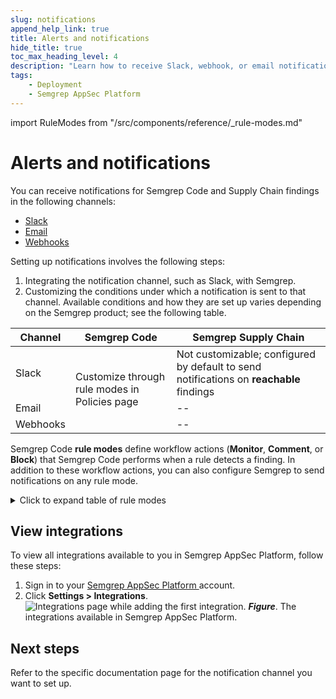 ```yaml
---
slug: notifications
append_help_link: true
title: Alerts and notifications
hide_title: true
toc_max_heading_level: 4
description: "Learn how to receive Slack, webhook, or email notifications about findings."
tags:
    - Deployment
    - Semgrep AppSec Platform
---
```


import RuleModes from "/src/components/reference/_rule-modes.md"

# Alerts and notifications

You can receive notifications for Semgrep Code and Supply Chain findings in the following channels:

- [Slack](/semgrep-appsec-platform/slack-notifications)
- [Email](/semgrep-appsec-platform/email-notifications)
- [Webhooks](/semgrep-appsec-platform/webhooks)


Setting up notifications involves the following steps:

1. Integrating the notification channel, such as Slack, with Semgrep.
2. Customizing the conditions under which a notification is sent to that channel. Available conditions and how they are set up varies depending on the Semgrep product; see the following table.

<table>
<thead>
<tr>
<th>Channel</th>
<th>Semgrep Code</th>
<th>Semgrep Supply Chain</th>
</tr>
</thead>
<tbody>
<tr>
<td>Slack</td>
<td rowspan="3">Customize through rule modes in Policies page</td>
<td>Not customizable; configured by default to send notifications on <strong>reachable</strong> findings</td>
</tr>
<tr>
<td>Email</td>
<td>--</td>
</tr>
<tr>
<td>Webhooks</td>
<td>--</td>
</tr>
</tbody>
</table>

Semgrep Code **rule modes** define workflow actions (**Monitor**, **Comment**, or **Block**) that Semgrep Code performs when a rule detects a finding. In addition to these workflow actions, you can also configure Semgrep to send notifications on any rule mode.

<details>
<summary>Click to expand table of rule modes</summary>

<RuleModes />

</details>

## View integrations 

To view all integrations available to you in Semgrep AppSec Platform, follow these steps:

1. Sign in to your [Semgrep AppSec Platform ](https://semgrep.dev/orgs/-/settings/integrations) account.
1. Click **Settings > Integrations**.
    ![Integrations page while adding the first integration.](/img/integrations.png#md-width)
    _**Figure**_. The integrations available in Semgrep AppSec Platform.

## Next steps

Refer to the specific documentation page for the notification channel you want to set up.
